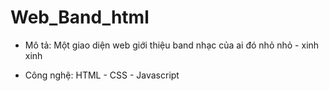 # Web_Band_html

* Mô tả: Một giao diện web giới thiệu band nhạc của ai đó nhỏ nhỏ - xinh xinh


* Công nghệ: HTML - CSS - Javascript
